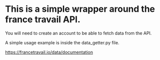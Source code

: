 # This is a simple wrapper around the france travail API.

You will need to create an account to be able to fetch data from the API.

A simple usage example is inside the data_getter.py file.

https://francetravail.io/data/documentation